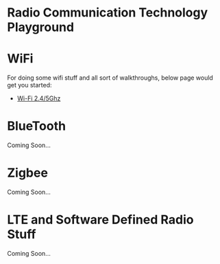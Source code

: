 # Radio Communication Technology Playground


# WiFi
For doing some wifi stuff and all sort of walkthroughs, below page would get you started:

- [Wi-Fi 2.4/5Ghz](/Radio/WiFi.md)


# BlueTooth
Coming Soon...


# Zigbee
Coming Soon...


# LTE and Software Defined Radio Stuff
Coming Soon...






 